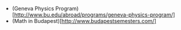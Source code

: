 * (Geneva Physics Program)[http://www.bu.edu/abroad/programs/geneva-physics-program/]
* (Math in Budapest)[http://www.budapestsemesters.com/]
